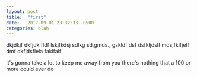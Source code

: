 ```yaml
---
layout: post
title:  "first"
date:   2017-09-01 23:32:33 -0500
categories: blah
---
```


dkjdkjf dkfjdk fldf lskjfkdsj sdlkg sd,gmds., gskldf dsf dsfkljdslf mds,fklfjelf dmf dkfjdsflela faklfalf

it's gonna take a lot to keep me away from you
there's nothing that a 100 or more could ever do